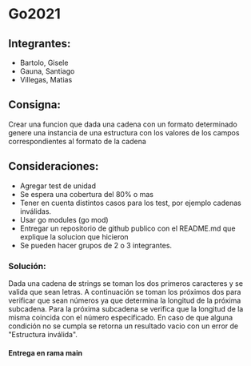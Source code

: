 # Go2021
## Integrantes:
- Bartolo, Gisele
- Gauna, Santiago
- Villegas, Matias
## Consigna:
Crear una funcion que dada una cadena con un formato determinado genere una instancia de una estructura con los valores de los campos correspondientes al formato de la cadena
## Consideraciones:
- Agregar test de unidad
- Se espera una cobertura del 80% o mas
- Tener en cuenta distintos casos para los test, por ejemplo cadenas inválidas.
- Usar go modules (go mod)
- Entregar un repositorio de github publico con el README.md que explique la solucion que hicieron
- Se pueden hacer grupos de 2 o 3 integrantes.
### Solución:
Dada una cadena de strings se toman los dos primeros caracteres y se valida que sean letras. A continuación se toman los próximos dos para verificar que sean números ya que determina la longitud de la próxima subcadena. Para la próxima subcadena se verifica que la longitud de la misma coincida con el número especificado. En caso de que alguna condición no se cumpla se retorna un resultado vacio con un error de "Estructura inválida".
#### Entrega en rama main
